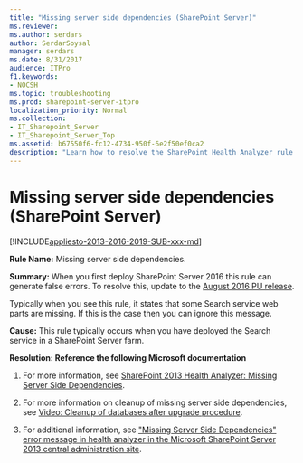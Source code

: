 ```yaml
---
title: "Missing server side dependencies (SharePoint Server)"
ms.reviewer: 
ms.author: serdars
author: SerdarSoysal
manager: serdars
ms.date: 8/31/2017
audience: ITPro
f1.keywords:
- NOCSH
ms.topic: troubleshooting
ms.prod: sharepoint-server-itpro
localization_priority: Normal
ms.collection:
- IT_Sharepoint_Server
- IT_Sharepoint_Server_Top
ms.assetid: b67550f6-fc12-4734-950f-6e2f50ef0ca2
description: "Learn how to resolve the SharePoint Health Analyzer rule: Missing server side dependencies, for SharePoint Server."
---
```


# Missing server side dependencies (SharePoint Server)

[!INCLUDE[appliesto-2013-2016-2019-SUB-xxx-md](../includes/appliesto-2013-2016-2019-SUB-xxx-md.md)]
  
 **Rule Name:** Missing server side dependencies.

 **Summary:** When you first deploy SharePoint Server 2016 this rule can generate false errors. To resolve this, update to the [August 2016 PU release](https://www.microsoft.com/download/details.aspx?id=53399).
  
Typically when you see this rule, it states that some Search service web parts are missing. If this is the case then you can ignore this message.
  
 **Cause:** This rule typically occurs when you have deployed the Search service in a SharePoint Server farm.
  
 **Resolution: Reference the following Microsoft documentation**
  
1. For more information, see [SharePoint 2013 Health Analyzer: Missing Server Side Dependencies](https://social.technet.microsoft.com/wiki/contents/articles/24495.sharepoint-2013-health-analyzer-missing-server-side-dependencies.aspx).
    
2. For more information on cleanup of missing server side dependencies, see [Video: Cleanup of databases after upgrade procedure](../upgrade-and-update/video-cleanup-of-databases-after-upgrade-procedure.md).﻿
    
3. For additional information, see ["Missing Server Side Dependencies" error message in health analyzer in the Microsoft SharePoint Server 2013 central administration site](https://go.microsoft.com/fwlink/?LinkID=142689).

